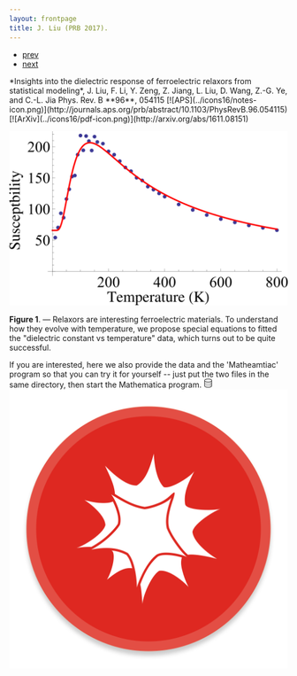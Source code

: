 ```yaml
---
layout: frontpage
title: J. Liu (PRB 2017).
---
```


<div class="navbar">
  <div class="navbar-inner">
      <ul class="nav">
          <li><a href="fittings.html">prev</a></li>
          <li><a href="fittings.html">next</a></li>
      </ul>
  </div>
</div>
*Insights into the dielectric response of ferroelectric relaxors from statistical modeling*,
J. Liu, F. Li, Y. Zeng, Z. Jiang, L. Liu, D. Wang, Z.-G. Ye, and C.-L. Jia
Phys. Rev. B **96**, 054115 
[![APS](../icons16/notes-icon.png)](http://journals.aps.org/prb/abstract/10.1103/PhysRevB.96.054115)
[![ArXiv](../icons16/pdf-icon.png)](http://arxiv.org/abs/1611.08151)

![J. Liu et al. (PRB 2017) Fig. 1](../../assets/bigpublpics/fittings_Fig_1.png)

**Figure 1**. &mdash; Relaxors are interesting ferroelectric materials.
To understand how they evolve with temperature, we propose special
equations to fitted the "dielectric constant vs temperature" data, which
turns out to be quite successful. 

If you are interested, here we also provide the data and the
'Matheamtiac' program so that you can try it for yourself -- just put
the two files in the same directory, then start the Mathematica program.
[![DATA](../icons16/data-icon.png)](../../assets/fittings/MC_results_2.DAT)
[![Program](../icons16/mathematica-icon.png)](../../assets/fittings/maxwell_fitting_fig1.nb)
